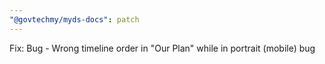 ```yaml
---
"@govtechmy/myds-docs": patch
---
```


Fix: Bug - Wrong timeline order in "Our Plan" while in portrait (mobile) bug
